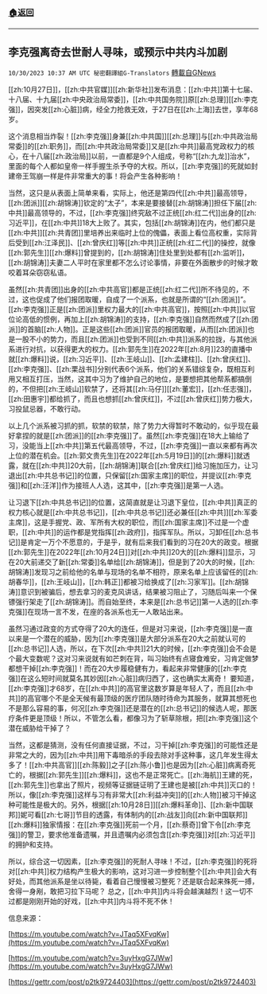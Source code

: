 ###  [:house:返回](README.md)
---


## 李克强离奇去世耐人寻味，或预示中共内斗加剧
`10/30/2023 10:37 AM UTC 秘密翻譯組G-Translators` [轉載自GNews](https://gnews.org/articles/1898913)

[[zh:10月27日]]，[[zh:中共官媒]][[zh:新华社]]发布消息：[[zh:中共]]第十七届、十八届、十九届[[zh:中央政治局常委]]，[[zh:中共国务院]]原[[zh:总理]][[zh:李克强]]，因突发[[zh:心脏]]病，经全力抢救无效，于27日在[[zh:上海]]去世，享年68岁。

这个消息相当炸裂！[[zh:李克强]]身兼[[zh:中共国]][[zh:总理]]与[[zh:中共政治局常委]]的[[zh:职务]]，而[[zh:中共政治局常委]]又是[[zh:中共]]最高党政权力的核心，在十八届[[zh:政治局]]以前，一直都是9个人组成，号称“[[zh:九龙]]治水”，里面的每个人都如皇帝一样手握生杀予夺的大权。所以，[[zh:李克强]]的死就如封建帝王驾崩一样是件非常重大的事！将会产生各种影响！

当然，这只是从表面上简单来看，实际上，他还是第四代[[zh:中共]]最高领导，[[zh:团派]][[zh:胡锦涛]]钦定的“太子”，本来是要接替[[zh:胡锦涛]]担任下届[[zh:中共]]最高领导的，不过，[[zh:李克强]]终究敌不过正统[[zh:红二代]]出身的[[zh:习近平]]，在[[zh:中共]]18大上败了。其实，包括[[zh:胡锦涛]]在内，他们都只是[[zh:中共]][[zh:共青团]]里培养出来临时上位的傀儡，表面上看位高权重，实际背后受到[[zh:江泽民]]、[[zh:曾庆红]]等[[zh:中共]]正统[[zh:红二代]]的操控，就像[[zh:郭先生]][[zh:爆料]]曾提到的，[[zh:胡锦涛]]住处里到处都有[[zh:监听]]，[[zh:胡锦涛]]夫妻二人平时在家里都不怎么讨论事情，非要在外面散步的时候才敢咬着耳朵窃窃私语。

虽然[[zh:共青团]]出身的[[zh:中共高官]]都是正统[[zh:红二代]]所不待见的，不过，这也促成了他们报团取暖，自成了一个派系，也就是所谓的“[[zh:团派]]”。[[zh:李克强]]正是[[zh:团派]]里权力最大的[[zh:中共高官]]，按照[[zh:中共]]以官位论高低的惯例，再加上[[zh:胡锦涛]]的支持，[[zh:李克强]]自然而然成了[[zh:团派]]的首脑[[zh:人物]]。正是这些[[zh:团派]]官员的报团取暖，从而[[zh:团派]]也是一股不小的势力，而且[[zh:团派]]也受到不同[[zh:中共]]派系的拉拢，与其他派系进行对抗，以获得更大的权力。[[zh:郭先生]]在2022年[[zh:8月]]23的直播中就[[zh:爆料]]说，[[zh:习近平]]、[[zh:王岐山]]、[[zh:孟建柱]]、[[zh:曾庆红]]、[[zh:李克强]]、[[zh:栗战书]]分别代表6个派系，他们的关系错综复杂，既相互利用又相互打压，当然，这其中习为了维护自己的地位，是要想把其他帮系都搞倒的，不但把[[zh:王岐山]]软禁了，还将其[[zh:马仔]][[zh:董宏]]，[[zh:任志强]]，[[zh:田惠宇]]都给抓了，而且也想抓[[zh:曾庆红]]，不过[[zh:曾庆红]]势力极大，习投鼠忌器，不敢行动。

以上几个派系被习抓的抓，软禁的软禁，除了势力大得暂时不敢动的，似乎现在最好拿捏的就是[[zh:团派]]的[[zh:李克强]]了。虽然[[zh:李克强]]在18大上输给了习，没能当上[[zh:中共]]第五代最高领导，不过，[[zh:李克强]]一直以来都有再次上位的潜在机会。[[zh:郭文贵先生]]在2022年[[zh:5月19日]]的[[zh:爆料]]就透露，就在[[zh:中共]]20大前，[[zh:胡锦涛]]联合[[zh:曾庆红]]给习施加压力，让习退出[[zh:中共总书记]]的位置，只保留[[zh:国家主席]]的职位，并提议[[zh:李克强]]和[[zh:汪洋]]作为接班人人选，这其中，[[zh:李克强]]是第一人选。

让习退下[[zh:中共总书记]]的位置，这简直就是让习退下皇位，[[zh:中共]]真正的权力核心就是[[zh:中共总书记]]，[[zh:中共总书记]]还必兼任[[zh:中共]][[zh:军委主席]]，这是手握党、政、军所有大权的职位，而[[zh:国家主席]]不过是一个虚职，[[zh:中共]]的运作都是党指挥[[zh:政府]]，指挥军队。所以，习卸任[[zh:总书记]]是肯定一万个不愿意的，于是乎，就有后来我们看到的习在20大的政变。根据[[zh:郭先生]]在2022年[[zh:10月24日]]对[[zh:中共]]20大的[[zh:爆料]]显示，习在20大前递交了新[[zh:常委]]名单给[[zh:胡锦涛]]，但是到了20大的时候，[[zh:胡锦涛]]发现习之前给他的名单与现场的名单不相符，原来名单上应该留任的[[zh:胡春华]]，[[zh:王岐山]]，[[zh:韩正]]都被习给换成了[[zh:习家军]]。[[zh:胡锦涛]]意识到被骗后，想去拿习的麦克风讲话，结果被习阻止了，习随后叫来一个保镖强行架走了[[zh:胡锦涛]]。而自始至终，本来是[[zh:总书记]]第一人选的[[zh:李克强]]在现场一言不发，在座的各派系也无一人敢站出来。

虽然习通过政变的方式夺得了20大的连任，但是对习来说，[[zh:李克强]]是一直以来是一个潜在的威胁，因为[[zh:李克强]]是大部分派系在20大之前就认可的[[zh:总书记]]人选，所以，在下次[[zh:中共]]21大的时候，[[zh:李克强]]会不会是个最大变数呢？这对习来说就有如芒刺在背，叫习始终有点寝食难安，习肯定做梦都想干掉[[zh:李克强]]！而在20大步履稳健有力，看起来非常健康的[[zh:李克强]]在这么短时间就莫名其妙因[[zh:心脏]]病归西了，这也确实太离奇！ 要知道，[[zh:李克强]]才68岁，在[[zh:中共]]的高官里这数岁算是年轻人了，而且[[zh:中共]]的高官哪个不是全天候有最顶级的医疗团队随时待命为其服务，就算其想死也不是那么容易的事，何况[[zh:李克强]]还是潜在的[[zh:总书记]]的候选人呢，那医疗条件更是顶级！所以，不管怎么看，都像习为了斩草除根，把[[zh:李克强]]这个潜在威胁给干掉了？

当然，这都是猜测，没有任何直接证据，不过，习干掉[[zh:李克强]]的可能性还是非常之大的，因为[[zh:中共]]用下毒暗杀的手段去除对手这种事，这几年发生得太多了！[[zh:中共高官]][[zh:陈毅]]之子[[zh:陈小鲁]]也是因为[[zh:心脏]]病离奇死亡的，根据[[zh:郭先生]][[zh:爆料]]，这也不是正常死亡。[[zh:海航]]王建的死，[[zh:郭先生]]也拿出了照片，视频等证据链证明了王建也是被[[zh:中共]]灭口的！所以，像[[zh:李克强]]这样与习有非常大[[zh:利益冲突]]的[[zh:人物]]被习干掉这种可能性是极大的。另外，根据[[zh:10月28日]][[zh:爆料革命]]、[[zh:新中国联邦]]妮可看[[zh:七哥]]节目的透露，有体制内的[[zh:战友]]向[[zh:新中国联邦]][[zh:爆料]]独家情报：在[[zh:李克强]]死前一个月，[[zh:蔡奇]]曾下令[[zh:李克强]]的警卫，要求他准备遗嘱，并且遗嘱内必须包含[[zh:李克强]]对[[zh:习近平]]的拥护和支持。

所以，综合这一切因素，[[zh:李克强]]的死耐人寻味！不过，[[zh:李克强]]的死将对[[zh:中共]]权力结构产生极大的影响，这对习进一步控制整个[[zh:中共]]会大有好处，而其他派系是坐以待毙，看着自己慢慢被习整死？还是联合起来殊死一搏，舍得一身剐，敢把习拉下马呢？ 总之，[[zh:中共]]内斗将会越演越烈！这一切不过都是刚刚开始的好戏，[[zh:中共]]内斗将不死不休！

信息来源：

[https://m.youtube.com/watch?v=JTaq5XFvqKw](https://m.youtube.com/watch?v=JTaq5XFvqKw)

[https://m.youtube.com/watch?v=3uyHxgG7JWw](https://m.youtube.com/watch?v=3uyHxgG7JWw)

[https://gettr.com/post/p2tk9724403](https://gettr.com/post/p2tk9724403)
